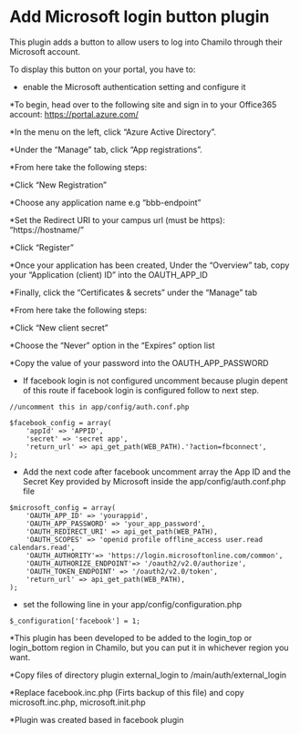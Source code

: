 Add Microsoft login button plugin
===

This plugin adds a button to allow users to log into Chamilo through their Microsoft account.

To display this button on your portal, you have to:
 
* enable the Microsoft authentication setting and configure it

*To begin, head over to the following site and sign in to your Office365 account: https://portal.azure.com/

*In the menu on the left, click “Azure Active Directory”.

*Under the “Manage” tab, click “App registrations”.

*From here take the following steps:

*Click “New Registration”

*Choose any application name e.g “bbb-endpoint”

*Set the Redirect URI to your campus url  (must be https): “https://hostname/”

*Click “Register”

*Once your application has been created, Under the “Overview” tab, copy your “Application (client) ID” into the OAUTH_APP_ID

*Finally, click the “Certificates & secrets” under the “Manage” tab

*From here take the following steps:

*Click “New client secret”

*Choose the “Never” option in the “Expires” option list

*Copy the value of your password into the OAUTH_APP_PASSWORD

* If facebook login is not configured uncomment because plugin depent of this route if facebook login is configured follow to next step.


```
//uncomment this in app/config/auth.conf.php

$facebook_config = array(
    'appId' => 'APPID',
    'secret' => 'secret app',
    'return_url' => api_get_path(WEB_PATH).'?action=fbconnect',
);
```

* Add the next code after facebook uncomment array the App ID and the Secret Key provided by Microsoft inside the app/config/auth.conf.php file


```
$microsoft_config = array(
    'OAUTH_APP_ID' => 'yourappid',
    'OAUTH_APP_PASSWORD' => 'your_app_password',
    'OAUTH_REDIRECT_URI' => api_get_path(WEB_PATH),
    'OAUTH_SCOPES' => 'openid profile offline_access user.read calendars.read',
    'OAUTH_AUTHORITY'=> 'https://login.microsoftonline.com/common',
    'OAUTH_AUTHORIZE_ENDPOINT'=> '/oauth2/v2.0/authorize',
    'OAUTH_TOKEN_ENDPOINT' => '/oauth2/v2.0/token',
    'return_url' => api_get_path(WEB_PATH),
);
```




* set the following line in your app/config/configuration.php 

```
$_configuration['facebook'] = 1;
```

*This plugin has been developed to be added to the login_top or login_bottom region in Chamilo, but you can put it in whichever region you want.


*Copy files of directory plugin external_login  to  /main/auth/external_login 


*Replace facebook.inc.php (Firts backup of this file) and copy microsoft.inc.php, microsoft.init.php


*Plugin was created based in facebook plugin